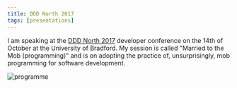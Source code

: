 ```yaml
---
title: DDD North 2017
tags: [presentations]
---
```


I am speaking at the <a href="http://dddnorth.co.uk/">DDD North 2017</a> developer conference
on the 14th of October at the University of Bradford. My session is called "Married to the Mob (programming)"
and is on adopting the practice of, unsurprisingly, mob programming for software development.

<img src="/assets/img/posts/dddnorth-2017/dddnorth-2017-programme.jpg" alt="programme" class="u-max-full-width" />
